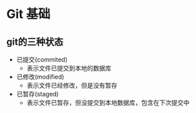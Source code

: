 # Git 基础
## git的三种状态
* 已提交(commited)
	* 表示文件已提交到本地的数据库
* 已修改(modified)
	* 表示文件已经修改，但是没有暂存
* 已暂存(staged)
	* 表示文件已暂存，但没提交到本地数据库，包含在下次提交中
